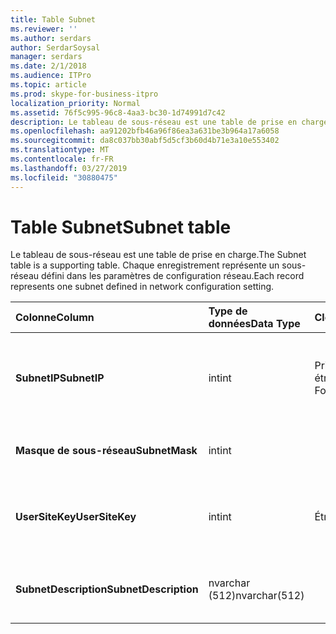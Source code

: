 ```yaml
---
title: Table Subnet
ms.reviewer: ''
ms.author: serdars
author: SerdarSoysal
manager: serdars
ms.date: 2/1/2018
ms.audience: ITPro
ms.topic: article
ms.prod: skype-for-business-itpro
localization_priority: Normal
ms.assetid: 76f5c995-96c8-4aa3-bc30-1d74991d7c42
description: Le tableau de sous-réseau est une table de prise en charge. Chaque enregistrement représente un sous-réseau défini dans les paramètres de configuration réseau.
ms.openlocfilehash: aa91202bfb46a96f86ea3a631be3b964a17a6058
ms.sourcegitcommit: da8c037bb30abf5d5cf3b60d4b71e3a10e553402
ms.translationtype: MT
ms.contentlocale: fr-FR
ms.lasthandoff: 03/27/2019
ms.locfileid: "30880475"
---
```

# <a name="subnet-table"></a><span data-ttu-id="21901-104">Table Subnet</span><span class="sxs-lookup"><span data-stu-id="21901-104">Subnet table</span></span>
 
<span data-ttu-id="21901-105">Le tableau de sous-réseau est une table de prise en charge.</span><span class="sxs-lookup"><span data-stu-id="21901-105">The Subnet table is a supporting table.</span></span> <span data-ttu-id="21901-106">Chaque enregistrement représente un sous-réseau défini dans les paramètres de configuration réseau.</span><span class="sxs-lookup"><span data-stu-id="21901-106">Each record represents one subnet defined in network configuration setting.</span></span>
  
|<span data-ttu-id="21901-107">**Colonne**</span><span class="sxs-lookup"><span data-stu-id="21901-107">**Column**</span></span>|<span data-ttu-id="21901-108">**Type de données**</span><span class="sxs-lookup"><span data-stu-id="21901-108">**Data Type**</span></span>|<span data-ttu-id="21901-109">**Clé/Index**</span><span class="sxs-lookup"><span data-stu-id="21901-109">**Key/Index**</span></span>|<span data-ttu-id="21901-110">**Détails**</span><span class="sxs-lookup"><span data-stu-id="21901-110">**Details**</span></span>|
|:-----|:-----|:-----|:-----|
|<span data-ttu-id="21901-111">**SubnetIP**</span><span class="sxs-lookup"><span data-stu-id="21901-111">**SubnetIP**</span></span> <br/> |<span data-ttu-id="21901-112">int</span><span class="sxs-lookup"><span data-stu-id="21901-112">int</span></span>  <br/> |<span data-ttu-id="21901-113">Primaire, étrangère</span><span class="sxs-lookup"><span data-stu-id="21901-113">Primary, Foreign</span></span>  <br/> |<span data-ttu-id="21901-114">Représentation entière pour l’adresse IP de sous-réseau.</span><span class="sxs-lookup"><span data-stu-id="21901-114">Integer representation for the subnet IP.</span></span>  <br/> |
|<span data-ttu-id="21901-115">**Masque de sous-réseau**</span><span class="sxs-lookup"><span data-stu-id="21901-115">**SubnetMask**</span></span> <br/> |<span data-ttu-id="21901-116">int</span><span class="sxs-lookup"><span data-stu-id="21901-116">int</span></span>  <br/> ||<span data-ttu-id="21901-117">Masque de sous-réseau.</span><span class="sxs-lookup"><span data-stu-id="21901-117">Subnet mask.</span></span>  <br/> |
|<span data-ttu-id="21901-118">**UserSiteKey**</span><span class="sxs-lookup"><span data-stu-id="21901-118">**UserSiteKey**</span></span> <br/> |<span data-ttu-id="21901-119">int</span><span class="sxs-lookup"><span data-stu-id="21901-119">int</span></span>  <br/> |<span data-ttu-id="21901-120">Étrangère</span><span class="sxs-lookup"><span data-stu-id="21901-120">Foreign</span></span>  <br/> |<span data-ttu-id="21901-121">Référencé depuis la [UserSite table](usersite.md).</span><span class="sxs-lookup"><span data-stu-id="21901-121">Referenced from the [UserSite table](usersite.md).</span></span>  <br/> |
|<span data-ttu-id="21901-122">**SubnetDescription**</span><span class="sxs-lookup"><span data-stu-id="21901-122">**SubnetDescription**</span></span> <br/> |<span data-ttu-id="21901-123">nvarchar (512)</span><span class="sxs-lookup"><span data-stu-id="21901-123">nvarchar(512)</span></span>  <br/> ||<span data-ttu-id="21901-124">La description du sous-réseau.</span><span class="sxs-lookup"><span data-stu-id="21901-124">The description for the subnet.</span></span>  <br/> |
   

